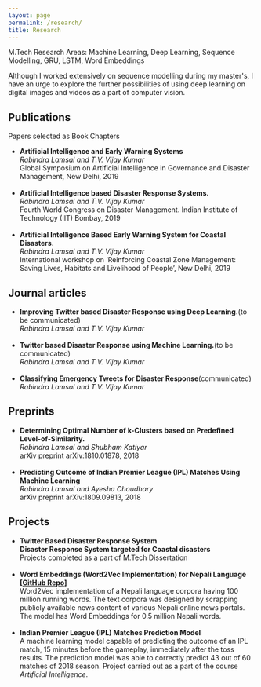 ```yaml
---
layout: page
permalink: /research/
title: Research
---
```


M.Tech Research Areas: Machine Learning, Deep Learning, Sequence Modelling, GRU, LSTM, Word Embeddings

Although I worked extensively on sequence modelling during my master's, I have an urge to explore the further possibilities of using deep learning on digital images and videos as a part of computer vision.

<h2>Publications</h2>
Papers selected as Book Chapters

<ul>
	<li>
		<b>Artificial Intelligence and Early Warning Systems</b><br>
		<i>Rabindra Lamsal and T.V. Vijay Kumar</i><br>
		Global Symposium on Artificial Intelligence in Governance and Disaster Management, New Delhi, 2019<br>
	</li><br>
	
<li> <b>Artificial Intelligence based Disaster Response Systems.</b><br> <i>Rabindra Lamsal and T.V. Vijay Kumar</i><br> Fourth World Congress on Disaster Management. Indian Institute of Technology (IIT) Bombay, 2019<br> </li><br>

<li> <b>Artificial Intelligence Based Early Warning System for Coastal Disasters.</b><br> <i>Rabindra Lamsal and T.V. Vijay Kumar</i><br> International workshop on ‘Reinforcing Coastal Zone Management: Saving Lives, Habitats and Livelihood of People’, New Delhi, 2019<br> </li></ul>

<h2>Journal articles</h2>
<ul>
	<li>
		<b>Improving Twitter based Disaster Response using Deep Learning.</b>(to be communicated)<br>
		<i>Rabindra Lamsal and T.V. Vijay Kumar</i><br>
	</li><br>


<li> <b>Twitter based Disaster Response using Machine Learning.</b>(to be communicated)<br> <i>Rabindra Lamsal and T.V. Vijay Kumar</i></li><br>

<li> <b> Classifying Emergency Tweets for Disaster Response</b>(communicated)<br> <i>Rabindra Lamsal and T.V. Vijay Kumar</i></li></ul>

<h2>Preprints</h2>
<ul>
	<li>
		<b>Determining Optimal Number of k-Clusters based on Predefined Level-of-Similarity.</b><br>
		<i>Rabindra Lamsal and Shubham Katiyar</i><br>
		arXiv preprint arXiv:1810.01878, 2018<br>
	</li><br>
	
<li> <b>Predicting Outcome of Indian Premier League (IPL) Matches Using Machine Learning</b><br>
<i>Rabindra Lamsal and Ayesha Choudhary</i><br>arXiv preprint arXiv:1809.09813, 2018<br> </li></ul>

<h2>Projects</h2>
<ul>
	<li>
		<b>Twitter Based Disaster Response System</b><br>
<b>Disaster Response System targeted for Coastal disasters</b><br>
		Projects completed as a part of M.Tech Dissertation<br>
	</li><br>
	
<li> <b>Word Embeddings (Word2Vec Implementation) for Nepali Language [<a href="https://github.com/rabindralamsal/Word2Vec-Embeddings-for-Nepali-Language">GitHub Repo</a>]</b><br>
Word2Vec implementation of a Nepali language corpora having 100 million running words. The
text corpora was designed by scrapping publicly available news content of various Nepali online
news portals. The model has Word Embeddings for 0.5 million Nepali words.</li><br>



<li> <b>Indian Premier League (IPL) Matches Prediction Model</b><br>
A machine learning model capable of predicting the outcome of an IPL match, 15 minutes before
the gameplay, immediately after the toss results. The prediction model was able to correctly predict
43 out of 60 matches of 2018 season. Project carried out as a part of the course <em>Artificial Intelligence</em>.
</li></ul>
